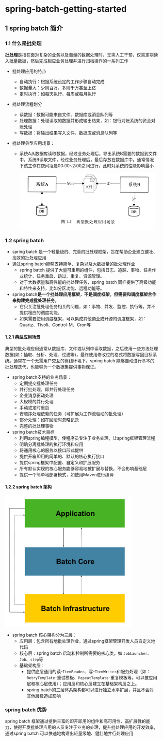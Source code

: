 # spring-batch-getting-started

## 1 spring batch 简介

### 1.1 什么是批处理

**批处理**是指在面对复杂的业务以及海量的数据处理时，无需人工干预，仅需定期读入批量数据，然后完成相应业务处理并进行归档操作的一系列工作

* 批处理应用的特点

  * 自动执行：根据系统设定的工作步骤自动完成
  * 数据量大：少则百万，多则千万甚至上亿
  * 定时执行：如每天执行、每周或每月执行

* 批处理流程划分

  * 读数据：数据可能来自文件、数据库或消息队列等
  * 处理数据：处理读取的数据并形成输出结果，如：银行对账系统的资金对账处理
  * 写数据：将输出结果写入文件、数据库或消息队列等

* 批处理典型应用场景：

  * 系统A从数据库读取数据，经过业务处理后，导出系统B需要的数据到文件中，系统B读取文件，经过业务处理后，最后存放在数据库中。通常情况下该工作在夜间凌晨00:00~2:00之间进行，此时对系统的性能影响最小

    ![spring-batch-scenes-1](<https://raw.githubusercontent.com/jinminer/docs/master/spring-batch/spring-batch-in-action/getting-started/1.1-spring-batch-scenes-1.png>)

### 1.2 spring batch

* spring batch 是一个轻量级的、完善的批处理框架，旨在帮助企业建立健壮、高效的批处理应用
* 通过spring batch能够支持简单、复杂以及大数据量的批处理作业
  * spring batch 提供了大量可重用的组件，包括日志、追踪、事物、任务作业统计、任务重启、跳过、重复、资源管理。
  * 对于大数据量和高性能的批处理任务，spring batch 同样提供了高级功能和特性来支持，比如分区功能、远程功能等。
* spring batch**是一个批处理应用框架，不是调度框架，但需要和调度框架合作来构建完成批处理任务**。
  * 它只关注批处理任务相关的问题，如：事物、并发、监控、执行等，并不提供相应的调度功能。
  * 如果需要使用调度框架，可以集成其他商业或开源的调度框架，如：Quartz、Tivoli、Control-M、Cron等

#### 1.2.1 典型应用场景

典型的批处理应用通常从数据库、文件或队列中读取数据，之后使用一些方法处理数据(如：抽取、分析、处理、过滤等)，最终使用修改过的格式将数据写回目标系统。通常在一个无需用户交互的离线环境下，spring batch 能够自动进行基本的批处理迭代，也能够为一个数据集提供事物保证。

* spring batch支持的业务场景：
  * 定期提交批处理任务
  * 并行批处理，即并行处理任务
  * 企业消息驱动处理
  * 大规模的并行处理
  * 手动或定时重启
  * 安顺序处理依赖的任务（可扩展为工作流驱动的批处理）
  * 部分处理：如在回滚时忽略记录
  * 完整的批处理事物
* spring batch技术目标
  * 利用spring编程模型，使程序员专注于业务处理，让spring框架管理流程
  * 明确分离批处理的执行环境和应用
  * 将通用核心的服务以接口形式提供
  * 提供开箱即用的简单的、默认的核心执行接口
  * 提供spring框架中配置、自定义和扩展服务
  * 所有默认实现的核心服务能够容易地被扩展与替换，不会影响基础层
  * 提供一个简单地部署模式，如使用Maven进行编译

#### 1.2.2 spring batch 架构



![](https://raw.githubusercontent.com/jinminer/docs/master/spring-batch/spring-batch-in-action/getting-started/1.2.2-spring-batch-core-structure-1.png)



* spring batch 核心架构分为三层：
  * 应用层：包含所有地批处理作业，通过spring框架管理开发人员自定义地代码
  * 核心层：spring batch 启动和控制所需要的核心类，如 `JobLauncher`、`Job`、`step`等
  * 基础架构层：
    * 提供底层通用的读-`ItemReader`、写-`ItemWriter`和服务处理（如：`RetryTemplate`-重试模板、`RepeatTemplate`-重复模板等，可以被应用层和核心层使用）；应用层和核心层建立在基础架构层之上。
    * spring batch的三层体系架构都可以进行独立水平扩展，并且不会对其他层级造成影响



### spring batch 优势

spring batch 框架通过提供丰富的即开即用的组件和高可用性、高扩展性的能力，使得开发批处理应用的人员专注于业务的处理，提升批处理应用的开发效率，通过spring batch 可以快速地构建出轻量级地、健壮地并行处理应用























































































